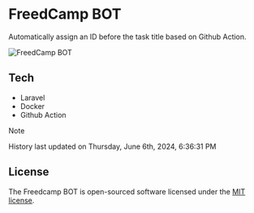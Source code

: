 # FreedCamp BOT

Automatically assign an ID before the task title based on Github Action.

![FreedCamp BOT](https://repository-images.githubusercontent.com/737932867/7d34798b-2680-471c-b089-a78a718d3d6a)

## Tech

- Laravel
- Docker
- Github Action

> [!NOTE]  
> History last updated on Thursday, June 6th, 2024, 6:36:31 PM

## License

The Freedcamp BOT is open-sourced software licensed under the [MIT license](https://opensource.org/licenses/MIT).
